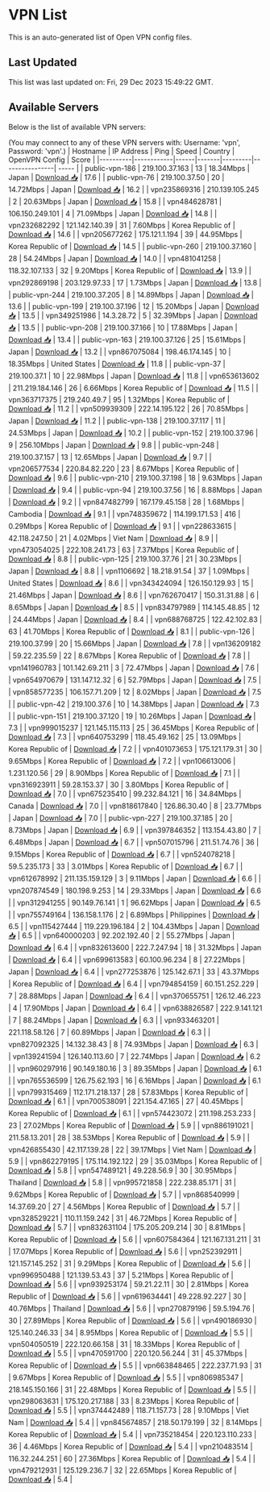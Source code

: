 # VPN List

This is an auto-generated list of Open VPN config files.

## Last Updated

This list was last updated on: Fri, 29 Dec 2023 15:49:22 GMT.

## Available Servers

Below is the list of available VPN servers:

(You may connect to any of these VPN servers with: Username: 'vpn', Password: 'vpn'.)
| Hostname | IP Address | Ping | Speed | Country | OpenVPN Config | Score |
|----------|------------|------|-------|---------|----------------| ----- |
| public-vpn-186 | 219.100.37.163 | 13 | 18.34Mbps | Japan | [Download 📥](./configs/server_0_JP.ovpn) | 17.6 |
| public-vpn-76 | 219.100.37.50 | 20 | 14.72Mbps | Japan | [Download 📥](./configs/server_1_JP.ovpn) | 16.2 |
| vpn235869316 | 210.139.105.245 | 2 | 20.63Mbps | Japan | [Download 📥](./configs/server_2_JP.ovpn) | 15.8 |
| vpn484628781 | 106.150.249.101 | 4 | 71.09Mbps | Japan | [Download 📥](./configs/server_3_JP.ovpn) | 14.8 |
| vpn232682292 | 121.142.140.39 | 31 | 7.60Mbps | Korea Republic of | [Download 📥](./configs/server_4_KR.ovpn) | 14.6 |
| vpn205677262 | 175.121.1.194 | 39 | 44.95Mbps | Korea Republic of | [Download 📥](./configs/server_5_KR.ovpn) | 14.5 |
| public-vpn-260 | 219.100.37.160 | 28 | 54.24Mbps | Japan | [Download 📥](./configs/server_6_JP.ovpn) | 14.0 |
| vpn481041258 | 118.32.107.133 | 32 | 9.20Mbps | Korea Republic of | [Download 📥](./configs/server_7_KR.ovpn) | 13.9 |
| vpn292869198 | 203.129.97.33 | 17 | 1.73Mbps | Japan | [Download 📥](./configs/server_8_JP.ovpn) | 13.8 |
| public-vpn-244 | 219.100.37.205 | 8 | 14.89Mbps | Japan | [Download 📥](./configs/server_9_JP.ovpn) | 13.6 |
| public-vpn-199 | 219.100.37.196 | 12 | 15.20Mbps | Japan | [Download 📥](./configs/server_10_JP.ovpn) | 13.5 |
| vpn349251986 | 14.3.28.72 | 5 | 32.39Mbps | Japan | [Download 📥](./configs/server_11_JP.ovpn) | 13.5 |
| public-vpn-208 | 219.100.37.166 | 10 | 17.88Mbps | Japan | [Download 📥](./configs/server_12_JP.ovpn) | 13.4 |
| public-vpn-163 | 219.100.37.126 | 25 | 15.61Mbps | Japan | [Download 📥](./configs/server_13_JP.ovpn) | 13.2 |
| vpn867075084 | 198.46.174.145 | 10 | 18.35Mbps | United States | [Download 📥](./configs/server_14_US.ovpn) | 11.8 |
| public-vpn-37 | 219.100.37.1 | 10 | 22.98Mbps | Japan | [Download 📥](./configs/server_15_JP.ovpn) | 11.8 |
| vpn653613602 | 211.219.184.146 | 26 | 6.66Mbps | Korea Republic of | [Download 📥](./configs/server_16_KR.ovpn) | 11.5 |
| vpn363717375 | 219.240.49.7 | 95 | 1.32Mbps | Korea Republic of | [Download 📥](./configs/server_17_KR.ovpn) | 11.2 |
| vpn509939309 | 222.14.195.122 | 26 | 70.85Mbps | Japan | [Download 📥](./configs/server_18_JP.ovpn) | 11.2 |
| public-vpn-138 | 219.100.37.117 | 11 | 24.53Mbps | Japan | [Download 📥](./configs/server_19_JP.ovpn) | 10.2 |
| public-vpn-152 | 219.100.37.96 | 9 | 256.10Mbps | Japan | [Download 📥](./configs/server_20_JP.ovpn) | 9.8 |
| public-vpn-248 | 219.100.37.157 | 13 | 12.65Mbps | Japan | [Download 📥](./configs/server_21_JP.ovpn) | 9.7 |
| vpn206577534 | 220.84.82.220 | 23 | 8.67Mbps | Korea Republic of | [Download 📥](./configs/server_22_KR.ovpn) | 9.6 |
| public-vpn-210 | 219.100.37.198 | 18 | 9.63Mbps | Japan | [Download 📥](./configs/server_23_JP.ovpn) | 9.4 |
| public-vpn-94 | 219.100.37.56 | 16 | 8.88Mbps | Japan | [Download 📥](./configs/server_24_JP.ovpn) | 9.2 |
| vpn847482799 | 167.179.45.158 | 28 | 1.68Mbps | Cambodia | [Download 📥](./configs/server_25_KH.ovpn) | 9.1 |
| vpn748359672 | 114.199.171.53 | 416 | 0.29Mbps | Korea Republic of | [Download 📥](./configs/server_26_KR.ovpn) | 9.1 |
| vpn228633615 | 42.118.247.50 | 21 | 4.02Mbps | Viet Nam | [Download 📥](./configs/server_27_VN.ovpn) | 8.9 |
| vpn473054025 | 222.108.241.73 | 63 | 7.37Mbps | Korea Republic of | [Download 📥](./configs/server_28_KR.ovpn) | 8.8 |
| public-vpn-125 | 219.100.37.76 | 21 | 30.23Mbps | Japan | [Download 📥](./configs/server_29_JP.ovpn) | 8.8 |
| vpn1106692 | 18.218.91.54 | 37 | 1.09Mbps | United States | [Download 📥](./configs/server_30_US.ovpn) | 8.6 |
| vpn343424094 | 126.150.129.93 | 15 | 21.46Mbps | Japan | [Download 📥](./configs/server_31_JP.ovpn) | 8.6 |
| vpn762670417 | 150.31.31.88 | 6 | 8.65Mbps | Japan | [Download 📥](./configs/server_32_JP.ovpn) | 8.5 |
| vpn834797989 | 114.145.48.85 | 12 | 24.44Mbps | Japan | [Download 📥](./configs/server_33_JP.ovpn) | 8.4 |
| vpn688768725 | 122.42.102.83 | 63 | 41.70Mbps | Korea Republic of | [Download 📥](./configs/server_34_KR.ovpn) | 8.1 |
| public-vpn-126 | 219.100.37.99 | 20 | 15.66Mbps | Japan | [Download 📥](./configs/server_35_JP.ovpn) | 7.8 |
| vpn136209182 | 59.22.235.59 | 22 | 8.67Mbps | Korea Republic of | [Download 📥](./configs/server_36_KR.ovpn) | 7.8 |
| vpn141960783 | 101.142.69.211 | 3 | 72.47Mbps | Japan | [Download 📥](./configs/server_37_JP.ovpn) | 7.6 |
| vpn654970679 | 131.147.12.32 | 6 | 52.79Mbps | Japan | [Download 📥](./configs/server_38_JP.ovpn) | 7.5 |
| vpn858577235 | 106.157.71.209 | 12 | 8.02Mbps | Japan | [Download 📥](./configs/server_39_JP.ovpn) | 7.5 |
| public-vpn-42 | 219.100.37.6 | 10 | 14.38Mbps | Japan | [Download 📥](./configs/server_40_JP.ovpn) | 7.3 |
| public-vpn-151 | 219.100.37.120 | 19 | 10.26Mbps | Japan | [Download 📥](./configs/server_41_JP.ovpn) | 7.3 |
| vpn999015237 | 121.145.115.113 | 25 | 36.45Mbps | Korea Republic of | [Download 📥](./configs/server_42_KR.ovpn) | 7.3 |
| vpn640753299 | 118.45.49.162 | 25 | 13.09Mbps | Korea Republic of | [Download 📥](./configs/server_43_KR.ovpn) | 7.2 |
| vpn401073653 | 175.121.179.31 | 30 | 9.65Mbps | Korea Republic of | [Download 📥](./configs/server_44_KR.ovpn) | 7.2 |
| vpn106613006 | 1.231.120.56 | 29 | 8.90Mbps | Korea Republic of | [Download 📥](./configs/server_45_KR.ovpn) | 7.1 |
| vpn316923911 | 59.28.153.37 | 30 | 3.80Mbps | Korea Republic of | [Download 📥](./configs/server_46_KR.ovpn) | 7.0 |
| vpn675235410 | 99.232.84.121 | 16 | 34.84Mbps | Canada | [Download 📥](./configs/server_47_CA.ovpn) | 7.0 |
| vpn818617840 | 126.86.30.40 | 8 | 23.77Mbps | Japan | [Download 📥](./configs/server_48_JP.ovpn) | 7.0 |
| public-vpn-227 | 219.100.37.185 | 20 | 8.73Mbps | Japan | [Download 📥](./configs/server_49_JP.ovpn) | 6.9 |
| vpn397846352 | 113.154.43.80 | 7 | 6.48Mbps | Japan | [Download 📥](./configs/server_50_JP.ovpn) | 6.7 |
| vpn507015796 | 211.51.74.76 | 36 | 9.15Mbps | Korea Republic of | [Download 📥](./configs/server_51_KR.ovpn) | 6.7 |
| vpn524078218 | 59.5.235.173 | 33 | 3.01Mbps | Korea Republic of | [Download 📥](./configs/server_52_KR.ovpn) | 6.7 |
| vpn612678992 | 211.135.159.129 | 3 | 9.11Mbps | Japan | [Download 📥](./configs/server_53_JP.ovpn) | 6.6 |
| vpn207874549 | 180.198.9.253 | 14 | 29.33Mbps | Japan | [Download 📥](./configs/server_54_JP.ovpn) | 6.6 |
| vpn312941255 | 90.149.76.141 | 1 | 96.62Mbps | Japan | [Download 📥](./configs/server_55_JP.ovpn) | 6.5 |
| vpn755749164 | 136.158.1.176 | 2 | 6.89Mbps | Philippines | [Download 📥](./configs/server_56_PH.ovpn) | 6.5 |
| vpn115427444 | 119.229.196.184 | 2 | 104.43Mbps | Japan | [Download 📥](./configs/server_57_JP.ovpn) | 6.5 |
| vpn640000203 | 92.202.192.40 | 2 | 55.27Mbps | Japan | [Download 📥](./configs/server_58_JP.ovpn) | 6.4 |
| vpn832613600 | 222.7.247.94 | 18 | 31.32Mbps | Japan | [Download 📥](./configs/server_59_JP.ovpn) | 6.4 |
| vpn699613583 | 60.100.96.234 | 8 | 27.22Mbps | Japan | [Download 📥](./configs/server_60_JP.ovpn) | 6.4 |
| vpn277253876 | 125.142.67.1 | 33 | 43.37Mbps | Korea Republic of | [Download 📥](./configs/server_61_KR.ovpn) | 6.4 |
| vpn794854159 | 60.151.252.229 | 7 | 28.88Mbps | Japan | [Download 📥](./configs/server_62_JP.ovpn) | 6.4 |
| vpn370655751 | 126.12.46.223 | 4 | 17.90Mbps | Japan | [Download 📥](./configs/server_63_JP.ovpn) | 6.4 |
| vpn638826587 | 222.9.141.121 | 7 | 88.24Mbps | Japan | [Download 📥](./configs/server_64_JP.ovpn) | 6.3 |
| vpn933463201 | 221.118.58.126 | 7 | 60.89Mbps | Japan | [Download 📥](./configs/server_65_JP.ovpn) | 6.3 |
| vpn827092325 | 14.132.38.43 | 8 | 74.93Mbps | Japan | [Download 📥](./configs/server_66_JP.ovpn) | 6.3 |
| vpn139241594 | 126.140.113.60 | 7 | 22.74Mbps | Japan | [Download 📥](./configs/server_67_JP.ovpn) | 6.2 |
| vpn960297916 | 90.149.180.16 | 3 | 89.35Mbps | Japan | [Download 📥](./configs/server_68_JP.ovpn) | 6.1 |
| vpn765536599 | 126.75.62.193 | 16 | 6.16Mbps | Japan | [Download 📥](./configs/server_69_JP.ovpn) | 6.1 |
| vpn799315469 | 112.171.218.137 | 28 | 57.83Mbps | Korea Republic of | [Download 📥](./configs/server_70_KR.ovpn) | 6.1 |
| vpn700538091 | 221.154.47.165 | 27 | 40.45Mbps | Korea Republic of | [Download 📥](./configs/server_71_KR.ovpn) | 6.1 |
| vpn574423072 | 211.198.253.233 | 23 | 27.02Mbps | Korea Republic of | [Download 📥](./configs/server_72_KR.ovpn) | 5.9 |
| vpn886191021 | 211.58.13.201 | 28 | 38.53Mbps | Korea Republic of | [Download 📥](./configs/server_73_KR.ovpn) | 5.9 |
| vpn426855430 | 42.117.139.28 | 22 | 39.17Mbps | Viet Nam | [Download 📥](./configs/server_74_VN.ovpn) | 5.9 |
| vpn862279195 | 175.114.192.122 | 29 | 35.03Mbps | Korea Republic of | [Download 📥](./configs/server_75_KR.ovpn) | 5.8 |
| vpn547489121 | 49.228.56.9 | 30 | 30.95Mbps | Thailand | [Download 📥](./configs/server_76_TH.ovpn) | 5.8 |
| vpn995721858 | 222.238.85.171 | 31 | 9.62Mbps | Korea Republic of | [Download 📥](./configs/server_77_KR.ovpn) | 5.7 |
| vpn868540999 | 14.37.69.20 | 27 | 4.56Mbps | Korea Republic of | [Download 📥](./configs/server_78_KR.ovpn) | 5.7 |
| vpn328529221 | 110.11.159.242 | 31 | 46.72Mbps | Korea Republic of | [Download 📥](./configs/server_79_KR.ovpn) | 5.7 |
| vpn832631104 | 175.205.209.214 | 30 | 8.81Mbps | Korea Republic of | [Download 📥](./configs/server_80_KR.ovpn) | 5.6 |
| vpn607584364 | 121.167.131.211 | 31 | 17.07Mbps | Korea Republic of | [Download 📥](./configs/server_81_KR.ovpn) | 5.6 |
| vpn252392911 | 121.157.145.252 | 31 | 9.29Mbps | Korea Republic of | [Download 📥](./configs/server_82_KR.ovpn) | 5.6 |
| vpn996950488 | 121.139.53.43 | 37 | 5.21Mbps | Korea Republic of | [Download 📥](./configs/server_83_KR.ovpn) | 5.6 |
| vpn939253174 | 59.21.22.11 | 30 | 2.81Mbps | Korea Republic of | [Download 📥](./configs/server_84_KR.ovpn) | 5.6 |
| vpn619634441 | 49.228.92.227 | 30 | 40.76Mbps | Thailand | [Download 📥](./configs/server_85_TH.ovpn) | 5.6 |
| vpn270879196 | 59.5.194.76 | 30 | 27.89Mbps | Korea Republic of | [Download 📥](./configs/server_86_KR.ovpn) | 5.6 |
| vpn490186930 | 125.140.246.33 | 34 | 8.95Mbps | Korea Republic of | [Download 📥](./configs/server_87_KR.ovpn) | 5.5 |
| vpn504050519 | 222.120.66.158 | 31 | 18.33Mbps | Korea Republic of | [Download 📥](./configs/server_88_KR.ovpn) | 5.5 |
| vpn470591700 | 220.120.56.244 | 31 | 45.37Mbps | Korea Republic of | [Download 📥](./configs/server_89_KR.ovpn) | 5.5 |
| vpn663848465 | 222.237.71.93 | 31 | 9.67Mbps | Korea Republic of | [Download 📥](./configs/server_90_KR.ovpn) | 5.5 |
| vpn806985347 | 218.145.150.166 | 31 | 22.48Mbps | Korea Republic of | [Download 📥](./configs/server_91_KR.ovpn) | 5.5 |
| vpn298063631 | 175.120.217.188 | 33 | 8.23Mbps | Korea Republic of | [Download 📥](./configs/server_92_KR.ovpn) | 5.5 |
| vpn374442489 | 118.71.157.73 | 28 | 9.10Mbps | Viet Nam | [Download 📥](./configs/server_93_VN.ovpn) | 5.4 |
| vpn845674857 | 218.50.179.199 | 32 | 8.14Mbps | Korea Republic of | [Download 📥](./configs/server_94_KR.ovpn) | 5.4 |
| vpn735218454 | 220.123.110.233 | 36 | 4.46Mbps | Korea Republic of | [Download 📥](./configs/server_95_KR.ovpn) | 5.4 |
| vpn210483514 | 116.32.244.251 | 60 | 27.36Mbps | Korea Republic of | [Download 📥](./configs/server_96_KR.ovpn) | 5.4 |
| vpn479212931 | 125.129.236.7 | 32 | 22.65Mbps | Korea Republic of | [Download 📥](./configs/server_97_KR.ovpn) | 5.4 |
